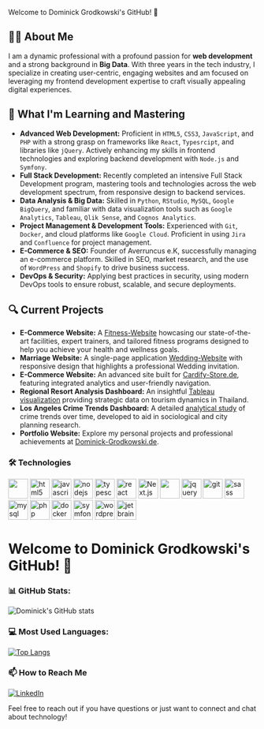 Welcome to Dominick Grodkowski's GitHub! 👋

## 👨‍💻 About Me
I am a dynamic professional with a profound passion for **web development** and a strong background in **Big Data**. With three years in the tech industry, I specialize in creating user-centric, engaging websites and am focused on leveraging my frontend development expertise to craft visually appealing digital experiences.

## 🌱 What I'm Learning and Mastering

- **Advanced Web Development:** Proficient in `HTML5`, `CSS3`, `JavaScript`, and `PHP` with a strong grasp on frameworks like `React`, `Typesrcipt`, and libraries like `jQuery`. Actively enhancing my skills in frontend technologies and exploring backend development with `Node.js` and `Symfony`.
- **Full Stack Development:** Recently completed an intensive Full Stack Development program, mastering tools and technologies across the web development spectrum, from responsive design to backend services.
- **Data Analysis & Big Data:** Skilled in `Python`, `RStudio`, `MySQL`, `Google BigQuery`, and familiar with data visualization tools such as `Google Analytics`, `Tableau`, `Qlik Sense`, and `Cognos Analytics`.
- **Project Management & Development Tools:** Experienced with `Git`, `Docker`, and cloud platforms like `Google Cloud`. Proficient in using `Jira` and `Confluence` for project management.
- **E-Commerce & SEO:** Founder of Averruncus e.K, successfully managing an e-commerce platform. Skilled in SEO, market research, and the use of `WordPress` and `Shopify` to drive business success.
- **DevOps & Security:** Applying best practices in security, using modern DevOps tools to ensure robust, scalable, and secure deployments.


## 🔍 Current Projects

- **E-Commerce Website:** A [Fitness-Website](https://fitness-typescript-cw8.pages.dev/) howcasing our state-of-the-art facilities, expert trainers, and tailored fitness programs designed to help you achieve your health and wellness goals.
- **Marriage Website:** A single-page application [Wedding-Website](http://dominickandaleenasaidyes.de/) with responsive design that highlights a professional Wedding invitation.
- **E-Commerce Website:** An advanced site built for [Cardify-Store.de](https://cardify-store.de/), featuring integrated analytics and user-friendly navigation.
- **Regional Resort Analysis Dashboard:** An insightful [Tableau visualization](https://public.tableau.com/app/profile/dominick.grodkowski/viz/RegionalResortAnalysisofThailandUpdatedVersion/RegionalResortAnalysisDashboardofThailand) providing strategic data on tourism dynamics in Thailand.
- **Los Angeles Crime Trends Dashboard:** A detailed [analytical study](https://public.tableau.com/app/profile/dominick.grodkowski/viz/LosAngelesCrimeTrendsOverTime/Dashboard1) of crime trends over time, developed to aid in sociological and city planning research.
- **Portfolio Website:** Explore my personal projects and professional achievements at [Dominick-Grodkowski.de](https://Dominick-Grodkowski.de).

### 🛠 Technologies
<p align="left">
  
  <img src="https://www.vectorlogo.zone/logos/getbootstrap/getbootstrap-icon.svg" width="40" height="40"/> 
  <img src="https://www.vectorlogo.zone/logos/w3_html5/w3_html5-icon.svg" alt="html5" width="40" height="40"/
  <img src="https://www.vectorlogo.zone/logos/w3_css/w3_css-official.svg" alt="css3" width="40" height="40"/> 
  <img src="https://www.vectorlogo.zone/logos/javascript/javascript-icon.svg" alt="javascript" width="40" height="40"/> 
  <img src="https://www.vectorlogo.zone/logos/nodejs/nodejs-icon.svg" alt="nodejs" width="40" height="40"/> 
  <img src="https://www.vectorlogo.zone/logos/typescriptlang/typescriptlang-icon.svg" alt="typescript" width="40" height="40"/>
  <img src="https://www.vectorlogo.zone/logos/reactjs/reactjs-icon.svg" alt="react" width="40" height="40"/>
  <img src="https://www.vectorlogo.zone/logos/nextjs/nextjs-icon.svg" alt="Next.js" width="40" height="40"/>
  <img src="https://www.vectorlogo.zone/logos/vitejsdev/vitejsdev-icon.svg" width="40" height="40"/>
  <img src="https://www.vectorlogo.zone/logos/jquery/jquery-icon.svg" alt="jquery" width="40" height="40"/>
  <img src="https://www.vectorlogo.zone/logos/git-scm/git-scm-icon.svg" alt="git" width="40" height="40"/>  
  <img src="https://www.vectorlogo.zone/logos/sass-lang/sass-lang-icon.svg" alt="sass" width="40" height="40"/> 
  <img src="https://www.vectorlogo.zone/logos/mysql/mysql-icon.svg" alt="mysql" width="40" height="40"/> 
  <img src="https://www.vectorlogo.zone/logos/php/php-icon.svg" alt="php" width="40" height="40"/> 
  <img src="https://www.vectorlogo.zone/logos/docker/docker-icon.svg" alt="docker" width="40" height="40"/> 
  <img src="https://www.vectorlogo.zone/logos/symfony/symfony-icon.svg" alt="symfony" width="40" height="40"/> 
  <img src="https://www.vectorlogo.zone/logos/wordpress/wordpress-icon.svg" alt="wordpress" width="40" height="40"/> 
  <img src="https://www.vectorlogo.zone/logos/jetbrains/jetbrains-icon.svg" alt="jetbrains" width="40" height="40"/> 
</p>

# Welcome to Dominick Grodkowski's GitHub! 👋



### 📊 GitHub Stats:
![Dominick's GitHub stats](https://github-readme-stats.vercel.app/api?username=dominickgrodkowski&amp;rank_icon=github)

### 💻 Most Used Languages:
[![Top Langs](https://github-readme-stats.vercel.app/api/top-langs/?username=dominickgrodkowski&layout=donut-vertical)](https://github.com/dominickgrodkowski/github-readme-stats)



### 📫 How to Reach Me

[![LinkedIn](https://img.shields.io/badge/LinkedIn-Dominick%20Grodkowski-blue?style=flat-square&logo=linkedin)](https://www.linkedin.com/in/dominick-grodkowski/)


Feel free to reach out if you have questions or just want to connect and chat about technology!

